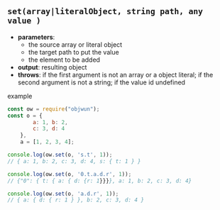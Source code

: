 ## `set(array|literalObject, string path, any value )`  
- **parameters**:
    - the source array or literal object
    - the target path to put the value
    - the element to be added
- **output**: resulting object 
- **throws**: if the first argument is not an array or a object literal; if the second argument is not a string; if the value id undefined

example
``` js
const ow = require("objwun");
const o = {
        a: 1, b: 2,
        c: 3, d: 4
    },
    a = [1, 2, 3, 4];

console.log(ow.set(o, 's.t', 1));
// { a: 1, b: 2, c: 3, d: 4, s: { t: 1 } }

console.log(ow.set(o, '0.t.a.d.r', 1));
// {"0": { t: { a: { d: {r: 1}}}}, a: 1, b: 2, c: 3, d: 4}

console.log(ow.set(o, 'a.d.r', 1));
// { a: { d: { r: 1 } }, b: 2, c: 3, d: 4 }
```